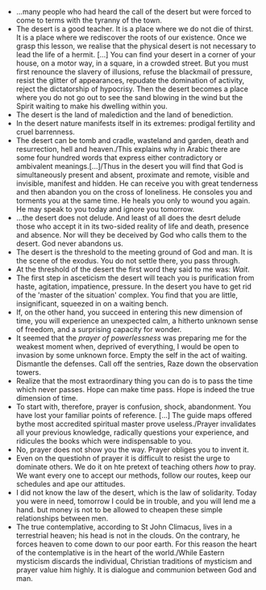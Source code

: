 - ...many people who had heard the call of the desert but were forced to come to terms with the tyranny of the town.
- The desert is a good teacher. It is a place where we do not die of thirst. It is a place where we rediscover the roots of our existence. Once we grasp this lesson, we realise that the physical desert is not necessary to lead the life of a hermit. [...] You can find your desert in a corner of your house, on a motor way, in a square, in a crowded street. But you must first renounce the slavery of illusions, refuse the blackmail of pressure, resist the glitter of appearances, repudate the domination of activity, reject the dictatorship of hypocrisy. Then the desert becomes a place where you do not go out to see the sand blowing in the wind but the Spirit waiting to make his dwelling within you.
- The desert is the land of malediction and the land of benediction.
- In the desert nature manifests itself in its extremes: prodigal fertility and cruel barrenness.
- The desert can be tomb and cradle, wasteland and garden, death and resurrection, hell and heaven./This explains why in Arabic there are some four hundred words that express either contradictory or ambivalent meanings.[...]/Thus in the desert you will find that God is simultaneously present and absent, proximate and remote, visible and invisible, manifest and hidden. He can receive you with great tenderness and then abandon you on the cross of loneliness. He consoles you and torments you at the same time. He heals you only to wound you again. He may speak to you today and ignore you tomorrow.
- ...the desert does not delude. And least of all does the desrt delude those who accept it in its two-sided reality of life and death, presence and absence. Nor will they be deceived by God who calls them to the desert. God never abandons us.
- The desert is the threshold to the meeting ground of God and man. It is the scene of the exodus. You do not settle there, you pass through.
- At the threshold of the desert the first word they said to me was: _Wait_.
- The first step in asceticism the desert will teach you is purification from haste, agitation, impatience, pressure. In the desert you have to get rid of the 'master of the situation' complex. You find that you are little, insignificant, squeezed in on a waiting bench.
- If, on the other hand, you succeed in entering this new dimension of time, you will experience an unexpected calm, a hitherto unknown sense of freedom, and a surprising capacity for wonder.
- It seemed that the _prayer of powerlessness_ was preparing me for the weakest moment when, deprived of everything, I would be open to invasion by some unknown force. Empty the self in the act of waiting. Dismantle the defenses. Call off the sentries, Raze down the observation towers.
- Realize that the most extraordinary thing you can do is to pass the time which never passes. Hope can make time pass. Hope is indeed the true dimension of time.
- To start with, therefore, prayer is confusion, shock, abandonment. You have lost your familiar points of reference. [...] The guide maps offered bythe most accredited spiritual master prove useless./Prayer invalidates all your previous knowledge, radically questions your experience, and ridicules the books which were indispensable to you.
- No, prayer does not show you the way. Prayer obliges you to invent it.
- Even on the questiohn of prayer it is difficult to resist the urge to dominate others. We do it on hte pretext of teaching others _how_ to pray. We want every one to accept our methods, follow our routes, keep our schedules and ape our attitudes.
- I did not know the law of the desert, which is the law of solidarity. Today you were in need, tomorrow I could be in trouble, and you will lend me a hand. but money is not to be allowed to cheapen these simple relationships between men.
- The true contemplative, according to St John Climacus, lives in a terrestrial heaven; his head is not in the clouds. On the contrary, he forces heaven to come down to our poor earth. For this reason the heart of the contemplative is in the heart of the world./While Eastern mysticism discards the individual, Christian traditions of mysticism and prayer value him highly. It is dialogue and communion between God and man.